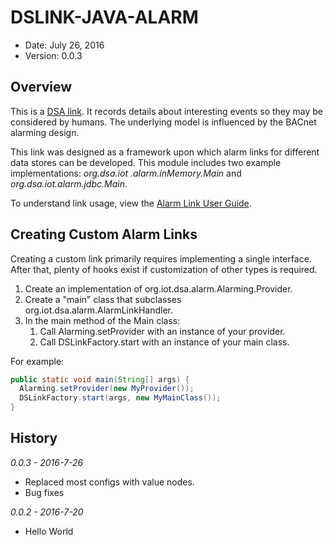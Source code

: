 DSLINK-JAVA-ALARM
=================

* Date: July 26, 2016
* Version: 0.0.3


Overview
--------

This is a [DSA link](https://github.com/IOT-DSA).  It records details about interesting 
events so they may be considered by humans.  The underlying model is influenced by the 
BACnet alarming design.  

This link was designed as a framework upon which alarm links for different data stores 
can be developed.  This module includes two example implementations:  *org.dsa.iot
.alarm.inMemory.Main* and *org.dsa.iot.alarm.jdbc.Main*.  

To understand link usage, view the [Alarm Link User Guide](https://github.com/IOT-DSA/dslink-java-alarm/raw/master/Alarm-Link-User-Guide.pdf).


Creating Custom Alarm Links
---------------------------

Creating a custom link primarily requires implementing a single interface.  After that, 
plenty of hooks exist if customization of other types is required.

1.	Create an implementation of org.iot.dsa.alarm.Alarming.Provider.
2.	Create a "main" class that subclasses org.iot.dsa.alarm.AlarmLinkHandler.
3.	In the main method of the Main class:
    1. Call Alarming.setProvider with an instance of your provider.
    2. Call DSLinkFactory.start with an instance of your main class.

For example:

```java
public static void main(String[] args) {
  Alarming.setProvider(new MyProvider());
  DSLinkFactory.start(args, new MyMainClass());
}
```


History
-------
_0.0.3 - 2016-7-26_
  - Replaced most configs with value nodes.
  - Bug fixes

_0.0.2 - 2016-7-20_
  - Hello World

